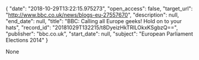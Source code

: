 {
  "date": "2018-10-29T13:22:15.975273", 
  "open_access": false, 
  "target_url": "http://www.bbc.co.uk/news/blogs-eu-27557670", 
  "description": null, 
  "end_date": null, 
  "title": "BBC:  Calling all Europe geeks! Hold on to your hats", 
  "record_id": "20181029T132215/t8DyeizHkTRlLOkxKSgbzQ==", 
  "publisher": "bbc.co.uk", 
  "start_date": null, 
  "subject": "European Parliament Elections 2014"
}

None